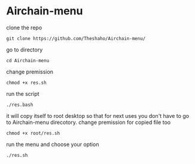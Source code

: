 # Airchain-menu

clone the repo
```
git clone https://github.com/Theshaho/Airchain-menu/
```
go to directory
```
cd Airchain-menu
```
change premission
```
chmod +x res.sh
```
run the script
```
./res.bash
```
it will copy itself to root desktop so that for next uses you don't have to go to Airchain-menu direcotory.
change premission for copied file too
```
chmod +x root/res.sh
```
run the menu and choose your option

```
./res.sh
```
